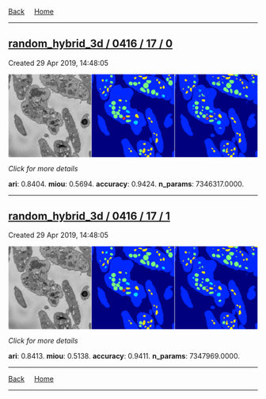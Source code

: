 
[Back](..)&nbsp;&nbsp;&nbsp;&nbsp;&nbsp;[Home](https://leapmanlab.github.io/snapshots)

---

<div class="summary"><a href="0"><h2>random_hybrid_3d / 0416 / 17 / 0</h2></a><p>Created 29 Apr 2019, 14:48:05
</p><a href="0"><img src="0/media/summary.png" align="center"></a><p>
<i>Click for more details</i>
</p></div>

**ari**: 0.8404. **miou**: 0.5694. **accuracy**: 0.9424. **n_params**: 7346317.0000. 

---

<div class="summary"><a href="1"><h2>random_hybrid_3d / 0416 / 17 / 1</h2></a><p>Created 29 Apr 2019, 14:48:05
</p><a href="1"><img src="1/media/summary.png" align="center"></a><p>
<i>Click for more details</i>
</p></div>

**ari**: 0.8413. **miou**: 0.5138. **accuracy**: 0.9411. **n_params**: 7347969.0000. 

---

[Back](..)&nbsp;&nbsp;&nbsp;&nbsp;&nbsp;[Home](https://leapmanlab.github.io/snapshots)

---